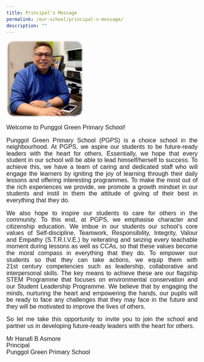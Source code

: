 ```yaml
---
title: Principal's Message
permalink: /our-school/principal-s-message/
description: ""
---
```

<img src="/images/Our%20School/Mr%20Hanafi%20B%20Asmore.jpg"  
     style="width:40%">

<p style="line-height:1.1; font-size:16px; font-family:Arial; text-align:justify;">Welcome to Punggol Green Primary School!

<p style="line-height:1.1; font-size:16px; font-family:Arial; text-align:justify;">Punggol Green Primary School (PGPS) is a choice school in the neighbourhood. At PGPS, we aspire our students to be future-ready leaders with the heart for others. Essentially, we hope that every student in our school will be able to lead himself/herself to success. To achieve this, we have a team of caring and dedicated staff who will engage the learners by igniting the joy of learning through their daily lessons and offering interesting programmes. To make the most out of the rich experiences we provide, we promote a growth mindset in our students and instil in them the attitude of giving of their best in everything that they do.</p>

<p style="line-height:1.1; font-size:16px; font-family:Arial; text-align:justify;">We also hope to inspire our students to care for others in the community. To this end, at PGPS, we emphasise character and citizenship education. We imbue in our students our school’s core values of Self-discipline, Teamwork, Responsibility, Integrity, Valour and Empathy (S.T.R.I.V.E.) by reiterating and seizing every teachable moment during lessons as well as CCAs, so that these values become the moral compass in everything that they do. To empower our students so that they can take actions, we equip them with 21st century competencies such as leadership, collaborative and interpersonal skills. The key means to achieve these are our flagship STEM Programme that focuses on environmental conservation and our Student Leadership Programme. We believe that by engaging the minds, nurturing the heart and empowering the hands, our pupils will be ready to face any challenges that they may face in the future and they will be motivated to improve the lives of others.</p>

<p style="line-height: 1.1; font-size:16px; font-family:Arial; text-align:justify;">So let me take this opportunity to invite you to join the school and partner us in developing future-ready leaders with the heart for others.</p>

<p style="line-height: 1.1; font-size:16px; font-family:Arial; text-align:justify;">Mr Hanafi B Asmore<br>
Principal<br>
Punggol Green Primary School</p>